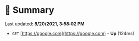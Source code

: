 # 📖 Summary
Last updated: **8/20/2021, 3:58:02 PM**

- `GET` [https://google.com](https://google.com) - **Up** (124ms)
